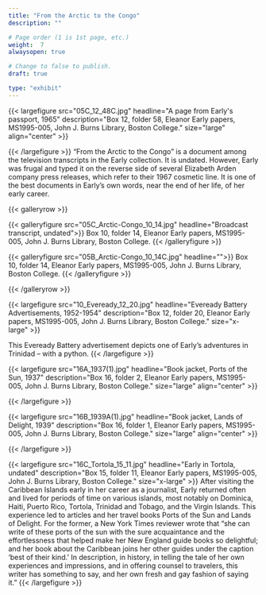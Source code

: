 ```yaml
---
title: "From the Arctic to the Congo"
description: ""

# Page order (1 is 1st page, etc.)
weight:  7
alwaysopen: true

# Change to false to publish.
draft: true

type: "exhibit"
---
```

{{< largefigure src="05C_12_48C.jpg"
                headline="A page from Early's passport, 1965"
                description="Box 12, folder 58, Eleanor Early papers, MS1995-005, John J. Burns Library, Boston College." 
                size="large" align="center" >}}

{{< /largefigure >}}
“From the Arctic to the Congo” is a document among the television transcripts in the Early collection. It is undated. However, Early was frugal and typed it on the reverse side of several Elizabeth Arden company press releases, which refer to their 1967 cosmetic line. It is one of the best documents in Early’s own words, near the end of her life, of her early career.

{{< galleryrow >}}

{{< galleryfigure src="05C_Arctic-Congo_10_14.jpg"
           headline="Broadcast transcript, undated">}} Box 10, folder 14, Eleanor Early papers, MS1995-005, John J. Burns Library, Boston College.
{{< /galleryfigure >}}

{{< galleryfigure src="05B_Arctic-Congo_10_14C.jpg"
           headline="">}} Box 10, folder 14, Eleanor Early papers, MS1995-005, John J. Burns Library, Boston College.
{{< /galleryfigure >}}

{{< /galleryrow >}}

{{< largefigure src="10_Eveready_12_20.jpg"
                headline="Eveready Battery Advertisements, 1952-1954"
                description="Box 12, folder 20, Eleanor Early papers, MS1995-005, John J. Burns Library, Boston College."
                size="x-large" >}}
				
This Eveready Battery advertisement depicts one of Early’s adventures in Trinidad – with a python.
{{< /largefigure >}}

{{< largefigure src="16A_1937(1).jpg"
                headline="Book jacket, Ports of the Sun, 1937"
                description="Box 16, folder 2, Eleanor Early papers, MS1995-005, John J. Burns Library, Boston College." 
                size="large" align="center" >}}

{{< /largefigure >}}

{{< largefigure src="16B_1939A(1).jpg"
                headline="Book jacket, Lands of Delight, 1939"
                description="Box 16, folder 1, Eleanor Early papers, MS1995-005, John J. Burns Library, Boston College." 
                size="large" align="center" >}}

{{< /largefigure >}}

{{< largefigure src="16C_Tortola_15_11.jpg"
                headline="Early in Tortola, undated"
                description="Box 15, folder 11, Eleanor Early papers, MS1995-005, John J. Burns Library, Boston College."
                size="x-large" >}}
After visiting the Caribbean Islands early in her career as a journalist, Early returned often and lived for periods of time on various islands, most notably on Dominica, Haiti, Puerto Rico, Tortola, Trinidad and Tobago, and the Virgin Islands. This experience led to articles and her travel books Ports of the Sun and Lands of Delight. For the former, a New York Times reviewer wrote that “she can write of these ports of the sun with the sure acquaintance and the effortlessness that helped make her New England guide books so delightful; and her book about the Caribbean joins her other guides under the caption ‘best of their kind.’ In description, in history, in telling the tale of her own experiences and impressions, and in offering counsel to travelers, this writer has something to say, and her own fresh and gay fashion of saying it.”
{{< /largefigure >}}